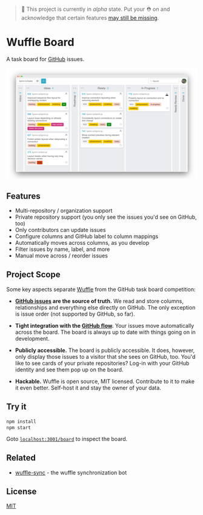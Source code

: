 > :construction: This project is currently in _alpha_ state. Put your :rescue_worker_helmet: on and acknowledge that certain features [may still be missing](https://github.com/nikku/wuffle/issues).


# Wuffle Board

A task board for [GitHub](https://github.com) issues.

![Wuffle Screenshot](./docs/screenshot.png)


## Features

* Multi-repository / organization support
* Private repository support (you only see the issues you'd see on GitHub, too)
* Only contributors can update issues
* Configure columns and GitHub label to column mappings
* Automatically moves across columns, as you develop
* Filter issues by name, label, and more
* Manual move across / reorder issues


## Project Scope

Some key aspects separate [Wuffle](https://github.com/nikku/wuffle) from the GitHub task board competition:

* __[GitHub issues](https://guides.github.com/features/issues/) are the source of truth.__ We read and store columns, relationships and everything else directly on GitHub. The only exception is issue order (not supported by GitHub, so far).

* __Tight integration with the [GitHub flow](https://guides.github.com/introduction/flow/).__ Your issues move automatically across the board. The board is always up to date with things going on in development.

* __Publicly accessible.__ The board is publicly accessible. It does, however, only display those issues to a visitor that she sees on GitHub, too. You'd like to see cards of your private repositories? Log-in with your GitHub identity and see them pop up on the board.

* __Hackable.__ Wuffle is open source, MIT licensed. Contribute to it to make it even better. Self-host it and stay the owner of your data. 


## Try it

```
npm install
npm start
```

Goto [`localhost:3001/board`](http://localhost:3001/board) to inspect the board.


## Related

* [wuffle-sync](https://github.com/nikku/wuffle-sync) - the wuffle synchronization bot


## License

[MIT](LICENSE)
